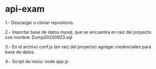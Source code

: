 # api-exam
1.- Descargar o clonar repositorio.

2.- Importar base de datos mysql, que se encuentra en raiz del proyecto con nombre: Dump20200923.sql

3.- En el archivo conf.js (en raiz del proyecto) agregar credenciales para base de datos.

4.- Script de inicio: node app.js
